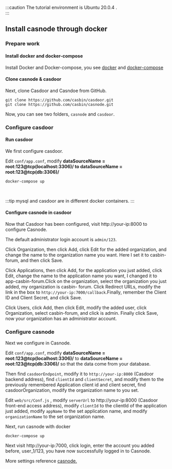 :::caution
The tutorial environment is Ubuntu 20.0.4 .  
:::

## Install casnode through docker  
### Prepare work
#### Install docker and docker-compose
Install Docker and Docker-compose, you see [docker](https://docs.docker.com/get-docker/) and [docker-compose](https://docs.docker.com/compose/install/)
<br/>

#### Clone casnode & casdoor
Next, clone Casdoor and Casndoe from GitHub.    
```shell
git clone https://github.com/casbin/casdoor.git
git clone https://github.com/casbin/casnode.git
```
Now, you can see two folders, `casnode` and `casdoor`.
<br/>

### Configure casdoor

#### Run casdoor
We first configure casdoor.

Edit `conf/app.conf`, modify **dataSourceName = root:123@tcp(localhost:3306)/ to dataSourceName = root:123@tcp(db:3306)/**
```shell
docker-compose up
```
<br/>

:::tip
mysql and casdoor are in different docker containers.
:::

#### Configure casnode in casdoor
Now that Casdoor has been configured, visit http://your-ip:8000 to configure Casnode.  

The default administrator login account is ```admin/123```.

Click Organization, then click Add, click Edit for the added organization, and change the name to the organization name you want. Here I set it to casbin-forum, and then click Save.

Click Applications, then click Add, for the application you just added, click Edit, change the name to the application name you want, I changed it to app-casbin-forum.Click on the organization, select the organization you just added, my organization  is casbin- forum. Click Redirect URLs, modify the link in the box to `http://your-ip:7000/callback`.Finally, remember the Client ID and Client Secret, and click Save. 

Click Users, click Add, then click Edit, modify the added user, click Organization, select casbin-forum, and click is admin. Finally click Save, now your organization has an administrator account.
<br/>

### Configure casnode
Next we configure in Casnode.

Edit `conf/app.conf`, modify **dataSourceName = root:123@tcp(localhost:3306)/** to **dataSourceName = root:123@tcp(db:3306)/** so that the data come from your database.

Then find `casdoorEndpoint`, modify it to `http://your-ip:8000` (Casdoor backend address), find `clientId` and `clientSecret`, and modify them to the previously remembered Application client id and client secret, find casdoorOrganization, modify the organization name to you set.

Edit `web/src/Conf.js` , modify `serverUrl` to http://your-ip:8000 (Casdoor front-end access address), modify `clientId` to the clientId of the application just added, modify `appName` to the set application name, and modify `organizationName` to the set organization name.

Next, run casnode with docker

```shell
docker-compose up
```

Next visit http://your-ip:7000, click login, enter the account you added before, user_1/123, you have now successfully logged in to Casnode.  

More settings reference [casnode.](https://casnode.org/docs)

